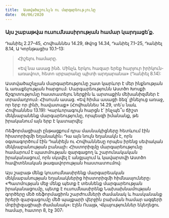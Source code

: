 ```yaml
---
title:  Աստվածաշունչն ու մարգարեությունը
date:  06/06/2020
---
```


### Այս շաբաթվա ուսումնասիրության համար կարդացե՛ք.
Դանիել 2.27–45, Հովհաննես 14.29, Թվոց 14.34, Դանիել 7.1–25, Դանիել 8.14, Ա Կորնթացիս 10.1–13:

> <p>Հիշելու համարը.<p>
> «Եվ նա ասաց ինձ. Մինչև երկու հազար երեք հարյուր իրիկուն-առավոտ, հետո սրբարանը պիտի արդարանա» (Դանիել 8.14):

Աստվածաշնչյան մարգարեությունը շատ կարևոր է մեր ինքնության և առաքելության հարցում։ Մարգարեությունն Աստծո Խոսքի ճշգրտությունը հաստատելու ներքին և արտաքին մեխանիզմներ է տրամադրում։ Հիսուսն ասաց. «Եվ հիմա ասացի ձեզ՝ լինելուց առաջ, որ երբ որ լինի, հավատաք» (Հովհաննես 14.29, տե՛ս նաև Հովհաննես 13.19): Կարևորագույն հարցն է՝ ինչպե՞ս ճիշտ մեկնաբանենք մարգարեությունը, որպեսզի իմանանք, թե իրականում այն երբ է կատարվել:

Ռեֆորմացիայի ընթացքում դրա մասնակիցները հետևում էին հիստորիզմի եղանակին։ Դա այն նույն եղանակն է, որն օգտագործում էին Դանիելն ու Հովհաննեսը որպես իրենց սեփական մեկնաբանության բանալի։ Հիստորիզմը մարգարեությունը համարում է պատմության զարգացող և շարունակական իրականացում, որն սկսվել է անցյալում և կավարտվի Աստծո հավիտենական թագավորության հաստատումով։

Այս շաբաթ մենք կուսումնասիրենք մարգարեական մեկնաբանության եղանակներից հիստորիզմի հիմնասյուները։ «Պատմության մեջ մենք պետք է տեսնենք մարգարեության իրականացումը, պետք է ուսումնասիրենք Նախախնամության գործերը մեծ ռեֆորմացիոն շարժումների ժամանակ և հասկանանք իրերի զարգացումը մեծ պայքարի վերջին բախման համար ազգերի մոբիլիզացիայի ժամանակ»։ Էլեն Ուայթ, Վկայություններ եկեղեցու համար, հատոր 8, էջ 307։